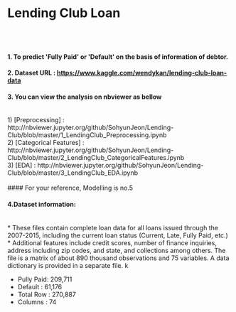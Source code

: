 # Lending Club Loan
<br>
<br>

#### 1. To predict 'Fully Paid' or 'Default' on the basis of information of debtor.
#### 2. Dataset URL : <https://www.kaggle.com/wendykan/lending-club-loan-data>
#### 3. You can view the analysis on nbviewer as bellow
<br>
1) [Preprocessing] : http://nbviewer.jupyter.org/github/SohyunJeon/Lending-Club/blob/master/1_LendingClub_Preprocessing.ipynb

<br>
2) [Categorical Features] : http://nbviewer.jupyter.org/github/SohyunJeon/Lending-Club/blob/master/2_LendingClub_CategoricalFeatures.ipynb
<br>
3) [EDA] : http://nbviewer.jupyter.org/github/SohyunJeon/Lending-Club/blob/master/3_LendingClub_EDA.ipynb
<br>
<br>
#### For your reference, Modelling is no.5
<br>

#### 4.Dataset information: 
<br>
* These files contain complete loan data for all loans issued through the 2007-2015, including the current loan status (Current, Late, Fully Paid, etc.) 
<br>
*  Additional features include credit scores, number of finance inquiries, address including zip codes, and state, and collections among others. The file is a matrix of about 890 thousand observations and 75 variables. A data dictionary is provided in a separate file. k

* Pully Paid: 209,711
* Default : 61,176
* Total Row : 270,887
* Columns : 74

